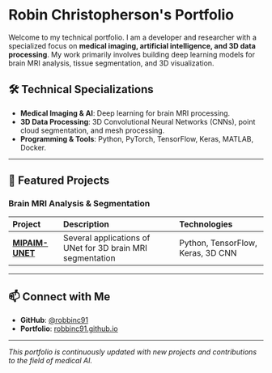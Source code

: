 # Robin Christopherson's Portfolio

Welcome to my technical portfolio. I am a developer and researcher with a specialized focus on **medical imaging, artificial intelligence, and 3D data processing**. My work primarily involves building deep learning models for brain MRI analysis, tissue segmentation, and 3D visualization.

## 🛠️ Technical Specializations

- **Medical Imaging & AI**: Deep learning for brain MRI processing.
- **3D Data Processing**: 3D Convolutional Neural Networks (CNNs), point cloud segmentation, and mesh processing.
- **Programming & Tools**: Python, PyTorch, TensorFlow, Keras, MATLAB, Docker.

---

## 🔬 Featured Projects
### Brain MRI Analysis & Segmentation

| Project | Description | Technologies |
| :--- | :--- | :--- |
| **[MIPAIM-UNET](https://github.com/robbinc91/mipaim_unet)** | Several applications of UNet for 3D brain MRI segmentation | Python, TensorFlow, Keras, 3D CNN |

---

## 📫 Connect with Me

- **GitHub**: [@robbinc91](https://github.com/robbinc91)
- **Portfolio**: [robbinc91.github.io](https://robbinc91.github.io)

---

*This portfolio is continuously updated with new projects and contributions to the field of medical AI.*
